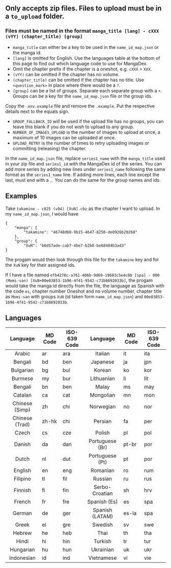 
## Only accepts zip files. Files to upload must be in a `to_upload` folder.
### Files must be named in the format `manga_title [lang] - cXXX (vYY) (chapter_title) [group]`

- `manga_title` can either be a key to be used in the `name_id_map.json` or the manga id.
- `[lang]` is omitted for English. Use the languages table at the bottom of this page to find out which language code to use for MangaDex. 
- Omit the chapter prefix if the chapter is a oneshot, e.g. `cXXX` > `XXX`.
- `(vYY)` can be omitted if the chapter has no volume.
- `(chapter_title)` can be omitted if the chapter has no title. Use `<question_mark>` in place where there would be a `?`.
- `[group]` can be a list of groups. Separate each separate group with a `+`. Groups can be a key for the `name_id_map.json` file or the group ids.


Copy the `.env.example` file and remove the `.example`. Put the respective details next to the equals sign.
- `GROUP_FALLBACK_ID` will be used if the upload file has no groups, you can leave this blank if you do not wish to upload to any group.
- `NUMBER_OF_IMAGES_UPLOAD` is the number of images to upload at once, a maximum of 10 images can be uploaded at once.
- `UPLOAD_RETRY` is the number of times to retry uploading images or committing (releasing) the chapter.

In the `name_id_map.json` file, replace `series1_name` with the `manga_title` used in your zip file and `series1_id` with the MangaDex id of the series. You can add more series by adding new lines under `series1_name` following the same format as the `series1_name` line. If adding more lines, each line except the last, must end with a `,`. You can do the same for the group names and ids.


## Examples
Take `takamine - c025 (v04) [XuN].cbz` as the chapter I want to upload. In my `name_id_map.json`, I would have 
```
{
    "manga": {
        "takamine": "46748d60-9b15-4647-8250-de0926b20268"
    },
    "group": {
        "XuN": "b6d57ade-cab7-4be7-b2b8-be68484b3ad3"
}
```
The progam would then look through this file for the `takamine` key and for the `XuN` key for their assigned ids.

If I have a file named `efb4278c-a761-406b-9d69-19603c5e4c8b [spa] - 000 (Momi-san) [XuN+00e03853-1b96-4f41-9542-c71b8692033b]`, the progam would take the manga id directly from the file, the language as Spanish with the code `es`, chapter number Oneshot and no volume number, chapter title as `Momi-san` with groups `XuN` (id taken form `name_id_map.json`) and `00e03853-1b96-4f41-9542-c71b8692033b`.


## Languages

| Language        | MD Code       | ISO-639 Code  | Language        | MD Code       | ISO-639 Code  |
|:---------------:| ------------- | ------------- |:---------------:| ------------- | ------------- |
| Arabic          | ar            | ara           | Italian         | it            | ita           |
| Bengali         | bd            | ben           | Japanese        | ja            | jpn           |
| Bulgarian       | bg            | bul           | Korean          | ko            | kor           |
| Burmese         | my            | bur           | Lithuanian      | li            | lit           |
| Bengali         | bn            | ben           | Malay           | ms            | may           |
| Catalan         | ca            | cat           | Mongolian       | mn            | mon           |
| Chinese (Simp)  | zh            | chi           | Norwegian       | no            | nor           |
| Chinese (Trad)  | zh-hk         | chi           | Persian         | fa            | per           |
| Czech           | cs            | cze           | Polish          | pl            | pol           |
| Danish          | da            | dan           | Portuguese (Br) | pt-br         | por           |
| Dutch           | nl            | dut           | Portuguese (Pt) | pt            | por           |
| English         | en            | eng           | Romanian        | ro            | rum           |
| Filipino        | tl            | fil           | Russian         | ru            | rus           |
| Finnish         | fi            | fin           | Serbo-Croatian  | sh            | hrv           |
| French          | fr            | fre           | Spanish (Es)    | es            | spa           |
| German          | de            | ger           | Spanish (LATAM) | es-la         | spa           |
| Greek           | el            | gre           | Swedish         | sv            | swe           |
| Hebrew          | he            | heb           | Thai            | th            | tha           |
| Hindi           | hi            | hin           | Turkish         | tr            | tur           |
| Hungarian       | hu            | hun           | Ukrainian       | uk            | ukr           |
| Indonesian      | id            | ind           | Vietnamese      | vi            | vie           |
